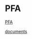 # PFA

[PFA](https://lygorithm.notion.site/PFA-5b1f882a99d94628a38623cce36836aa)

[documents](https://lygorithm.notion.site/PFA-LAPIKI-29bb679db78345a7b9027b60f68da6fa)
